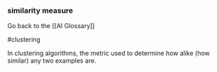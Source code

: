 ### similarity measure

Go back to the [[AI Glossary]]

#clustering

In clustering algorithms, the metric used to determine how alike (how similar) any two examples are.


